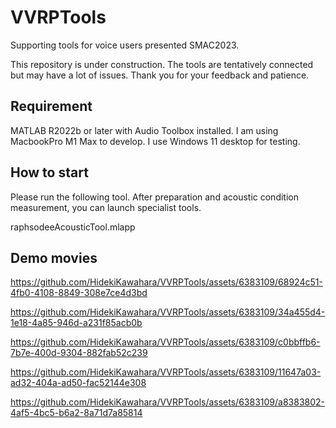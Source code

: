 # VVRPTools
Supporting tools for voice users presented SMAC2023.

This repository is under construction. The tools are tentatively connected but may have a lot of issues. Thank you for your feedback and patience.

## Requirement

MATLAB R2022b or later with Audio Toolbox installed. I am using MacbookPro M1 Max to develop. I use Windows 11 desktop for testing.

## How to start

Please run the following tool. After preparation and acoustic condition measurement, you can launch specialist tools.

raphsodeeAcousticTool.mlapp

## Demo movies



https://github.com/HidekiKawahara/VVRPTools/assets/6383109/68924c51-4fb0-4108-8849-308e7ce4d3bd



https://github.com/HidekiKawahara/VVRPTools/assets/6383109/34a455d4-1e18-4a85-946d-a231f85acb0b



https://github.com/HidekiKawahara/VVRPTools/assets/6383109/c0bbffb6-7b7e-400d-9304-882fab52c239



https://github.com/HidekiKawahara/VVRPTools/assets/6383109/11647a03-ad32-404a-ad50-fac52144e308



https://github.com/HidekiKawahara/VVRPTools/assets/6383109/a8383802-4af5-4bc5-b6a2-8a71d7a85814

